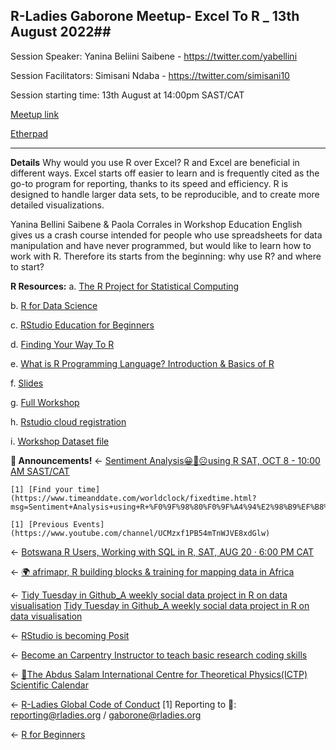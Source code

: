 ## R-Ladies Gaborone Meetup-  Excel To R _ 13th August 2022##

Session Speaker: Yanina Beliini Saibene - https://twitter.com/yabellini

Session Facilitators: Simisani Ndaba - https://twitter.com/simisani10

Session starting time: 13th August at 14:00pm SAST/CAT

[Meetup link](https://www.meetup.com/rladies-gaborone/events/286104389/)

[Etherpad](https://etherpad.p2pu.org/p/ExcelToR_13_08_2022)

----------------------------------------------------------------------------------------------------------------------------------   
**Details**
Why would you use R over Excel?
R and Excel are beneficial in different ways. Excel starts off easier to learn and is frequently cited as the go-to program for reporting, thanks to its speed and efficiency. R is designed to handle larger data sets, to be reproducible, and to create more detailed visualizations.

Yanina Bellini Saibene & Paola Corrales in Workshop Education English gives us a crash course intended for people who use spreadsheets for data manipulation and have never programmed, but would like to learn how to work with R. Therefore its starts from the beginning: why use R? and where to start?


**R Resources:** 
a. [The R Project for Statistical Computing](https://www.r-project.org/)

b. [R for Data Science](https://r4ds.had.co.nz/)

c. [RStudio Education for Beginners](https://education.rstudio.com/learn/beginner/)

d. [Finding Your Way To R](https://education.rstudio.com/learn/)

e. [What is R Programming Language? Introduction & Basics of R](https://www.guru99.com/r-programming-introduction-basics.html)

f. [Slides](https://docs.google.com/presentation/d/1QQefilm9_QL9Aq7niYDmYoPYKLLiDd_aUuo7NRrfUpA/edit?usp=sharing)

g. [Full Workshop](https://yabellini.netlify.app/courses/fromspreadsheettor/)

h. [Rstudio cloud registration](https://rstudio.cloud/content/3174865)

i. [Workshop Dataset file](https://yabellini.github.io/fromSpreadSheetToR/rstudio-project-penguins.zip)



**📢 Announcements!**
<- [Sentiment Analysis😀🤔☹️using R SAT, OCT 8 - 10:00 AM SAST/CAT](https://www.meetup.com/rladies-gaborone/events/286102816/)

    [1] [Find your time](https://www.timeanddate.com/worldclock/fixedtime.html?msg=Sentiment+Analysis+using+R+%F0%9F%98%80%F0%9F%A4%94%E2%98%B9%EF%B8%8F&iso=20221008T12&ah=1)

    [1] [Previous Events](https://www.youtube.com/channel/UCMzxf1PB54mTnWJVE8xdGlw)

<- [Botswana R Users, Working with SQL in R, SAT, AUG 20 · 6:00 PM CAT](https://www.meetup.com/botswana-r-users/events/287299746/)

<- [🌍 afrimapr, R building blocks & training for mapping data in Africa](https://twitter.com/afrimapr)

<- [Tidy Tuesday in Github_A weekly social data project in R on data visualisation](https://github.com/rfordatascience/tidytuesday)
   [Tidy Tuesday in Github_A weekly social data project in R on data visualisation](https://twitter.com/tidytuesday_bot?lang=en)

<- [RStudio is becoming Posit](https://www.rstudio.com/blog/rstudio-is-becoming-posit/)

<- [Become an Carpentry Instructor to teach basic research coding skills](https://carpentries.org/become-instructor/)
 
<- [📆The Abdus Salam International Centre for Theoretical Physics(ICTP) Scientific Calendar](https://www.ictp.it/scientific-calendar.aspx)

<- [R-Ladies Global Code of Conduct](https://rladies.org/code-of-conduct/#:~:text=R%2DLadies%20is%20dedicated%20to,lists%2C%20both%20online%20and%20offline)
      [1] Reporting to  📧: reporting@rladies.org  /  gaborone@rladies.org
      
<- [R for Beginners](https://education.rstudio.com/learn/)
